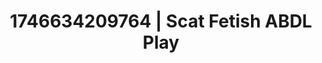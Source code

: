 ---
categories:
- AI-generated
- Inclusive desire
- Subtle dominance
- Erotic tension build
- ASMR
- Soft domination
- Cosplay
- Erotic hair pulling
image: /assets/images/1746634209764.jpg
layout: post
seo:
  description: Featured content with premium ABDL Play, Scat Fetish. HD images available.
  keywords: ABDL Play, Scat Fetish
  og_image: /assets/images/1746634209764.jpg
  schema_type: VisualArtwork
tags:
- ABDL Play
- '#1746634209764'
- Scat Fetish
title: 1746634209764 | Scat Fetish ABDL Play
---